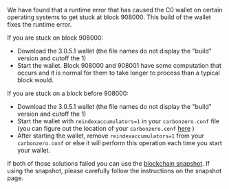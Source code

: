 We have found that a runtime error that has caused the C0 wallet on certain operating systems to get stuck at block 908000. This build of the wallet fixes the runtime error.

If you are stuck on block 908000:
- Download the 3.0.5.1 wallet (the file names do not display the "build" version and cutoff the 1)
- Start the wallet. Block 908000 and 908001 have some computation that occurs and it is normal for them to take longer to process than a typical block would.

If you are stuck on a block before 908000:
- Download the 3.0.5.1 wallet (the file names do not display the "build" version and cutoff the 1)
- Start the wallet with `reindexaccumulators=1` in your `carbonzero.conf` file (you can figure out the location of your `carbonzero.conf` [here](https://carbonzero.freshdesk.com/support/solutions/articles/30000004664-where-are-my-wallet-dat-blockchain-and-configuration-conf-files-located-) )
- After starting the wallet, remove `reindexaccumulators=1` from your `carbonzero.conf` or else it will perform this operation each time you start your wallet.

If both of those solutions failed you can use the [blockchain snapshot](http://178.254.23.111/~pub/C0/Daily-Snapshots-Html/C0-Daily-Snapshots.html). If using the snapshot, please carefully follow the instructions on the snapshot page.